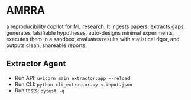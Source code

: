 # AMRRA
a reproducibility copilot for ML research. It ingests papers, extracts gaps, generates falsifiable hypotheses, auto-designs minimal experiments, executes them in a sandbox, evaluates results with statistical rigor, and outputs clean, shareable reports.

## Extractor Agent

- Run API: `uvicorn main_extractor:app --reload`
- Run CLI: `python cli_extractor.py < input.json`
- Run tests: `pytest -q`
